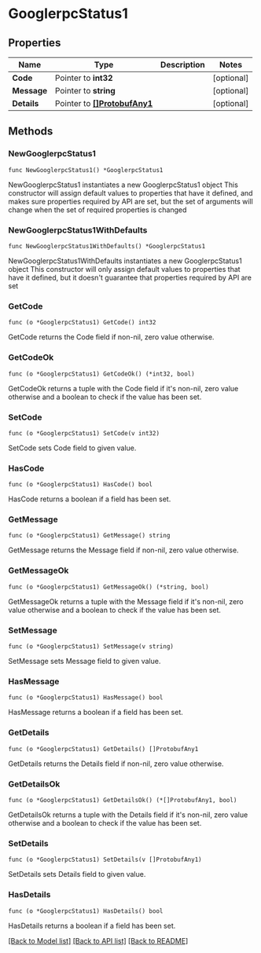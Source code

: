 # GooglerpcStatus1

## Properties

Name | Type | Description | Notes
------------ | ------------- | ------------- | -------------
**Code** | Pointer to **int32** |  | [optional] 
**Message** | Pointer to **string** |  | [optional] 
**Details** | Pointer to [**[]ProtobufAny1**](ProtobufAny1.md) |  | [optional] 

## Methods

### NewGooglerpcStatus1

`func NewGooglerpcStatus1() *GooglerpcStatus1`

NewGooglerpcStatus1 instantiates a new GooglerpcStatus1 object
This constructor will assign default values to properties that have it defined,
and makes sure properties required by API are set, but the set of arguments
will change when the set of required properties is changed

### NewGooglerpcStatus1WithDefaults

`func NewGooglerpcStatus1WithDefaults() *GooglerpcStatus1`

NewGooglerpcStatus1WithDefaults instantiates a new GooglerpcStatus1 object
This constructor will only assign default values to properties that have it defined,
but it doesn't guarantee that properties required by API are set

### GetCode

`func (o *GooglerpcStatus1) GetCode() int32`

GetCode returns the Code field if non-nil, zero value otherwise.

### GetCodeOk

`func (o *GooglerpcStatus1) GetCodeOk() (*int32, bool)`

GetCodeOk returns a tuple with the Code field if it's non-nil, zero value otherwise
and a boolean to check if the value has been set.

### SetCode

`func (o *GooglerpcStatus1) SetCode(v int32)`

SetCode sets Code field to given value.

### HasCode

`func (o *GooglerpcStatus1) HasCode() bool`

HasCode returns a boolean if a field has been set.

### GetMessage

`func (o *GooglerpcStatus1) GetMessage() string`

GetMessage returns the Message field if non-nil, zero value otherwise.

### GetMessageOk

`func (o *GooglerpcStatus1) GetMessageOk() (*string, bool)`

GetMessageOk returns a tuple with the Message field if it's non-nil, zero value otherwise
and a boolean to check if the value has been set.

### SetMessage

`func (o *GooglerpcStatus1) SetMessage(v string)`

SetMessage sets Message field to given value.

### HasMessage

`func (o *GooglerpcStatus1) HasMessage() bool`

HasMessage returns a boolean if a field has been set.

### GetDetails

`func (o *GooglerpcStatus1) GetDetails() []ProtobufAny1`

GetDetails returns the Details field if non-nil, zero value otherwise.

### GetDetailsOk

`func (o *GooglerpcStatus1) GetDetailsOk() (*[]ProtobufAny1, bool)`

GetDetailsOk returns a tuple with the Details field if it's non-nil, zero value otherwise
and a boolean to check if the value has been set.

### SetDetails

`func (o *GooglerpcStatus1) SetDetails(v []ProtobufAny1)`

SetDetails sets Details field to given value.

### HasDetails

`func (o *GooglerpcStatus1) HasDetails() bool`

HasDetails returns a boolean if a field has been set.


[[Back to Model list]](../README.md#documentation-for-models) [[Back to API list]](../README.md#documentation-for-api-endpoints) [[Back to README]](../README.md)


